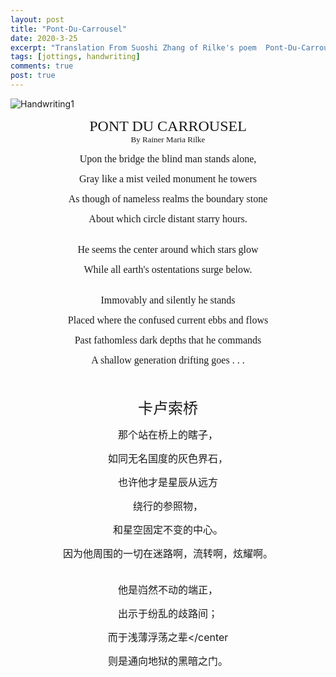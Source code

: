 ```yaml
---
layout: post
title: "Pont-Du-Carrousel"
date: 2020-3-25
excerpt: "Translation From Suoshi Zhang of Rilke's poem  Pont-Du-Carrousel"
tags: [jottings, handwriting]
comments: true
post: true
---
```


![Handwriting1](https://raw.githubusercontent.com/SUNRISINGGG/sunrisinggg.github.io/master/assets/img/Poems/handwriting1.jpg "Handwriting1")

<font size="5" face="Comic Sans MS"><center>PONT DU CARROUSEL</center></font>
<font size="2" face="Comic Sans MS"><center>By Rainer Maria Rilke</center></font>

<font size="3" face="Comic Sans MS"><center>Upon the bridge the blind man stands alone,</center></font>

 <font size="3" face="Comic Sans MS"><center>Gray like a mist veiled monument he towers </center></font>

 <font size="3" face="Comic Sans MS"><center>As though of nameless realms the boundary stone </center></font>

<font size="3" face="Comic Sans MS"><center> About which circle distant starry hours. </center></font>
<br>

 <font size="3" face="Comic Sans MS"><center>He seems the center around which stars glow </center></font>

 <font size="3" face="Comic Sans MS"><center>While all earth's ostentations surge below. </center></font>

 <br>
 <font size="3" face="Comic Sans MS"><center>Immovably and silently he stands </center></font>

 <font size="3" face="Comic Sans MS"><center>Placed where the confused current ebbs and flows </center></font>

 <font size="3" face="Comic Sans MS"><center>Past fathomless dark depths that he commands </center></font>

 <font size="3" face="Comic Sans MS"><center>A shallow generation drifting goes . . . </center></font>
 <br>
 <br>

  <font size="5"><center>卡卢索桥</center></font>

  <font size="3"><center>那个站在桥上的瞎子，</center></font>

 <font size="3"><center>如同无名国度的灰色界石，</center></font>

 <font size="3"><center>也许他才是星辰从远方</center></font>

 <font size="3"><center>绕行的参照物，</center></font>

 <font size="3"><center>和星空固定不变的中心。</center></font>

 <font size="3"><center>因为他周围的一切在迷路啊，流转啊，炫耀啊。</center></font>
 <br>
 
 <font size="3"><center>他是岿然不动的端正，</center></font>

 <font size="3"><center>出示于纷乱的歧路间；</center></font>

 <font size="3"><center>而于浅薄浮荡之辈</center</font>

 <font size="3"><center>则是通向地狱的黑暗之门。</center></font>


